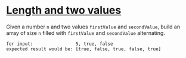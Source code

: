 # [Length and two values](https://www.codewars.com/kata/length-and-two-values "https://www.codewars.com/kata/62a611067274990047f431a8")

Given a number `n` and two values `firstValue` and `secondValue`, build an array of size `n` filled
with `firstValue` and `secondValue` alternating.

```
for input:                5, true, false
expected result would be: [true, false, true, false, true]
```